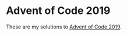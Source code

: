 # Advent of Code 2019

These are my solutions to [Advent of Code 2019](https://adventofcode.com/2019).
